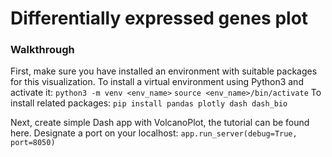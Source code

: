 # Differentially expressed genes plot

### Walkthrough

First, make sure you have installed an environment with suitable packages for this visualization.
To install a virtual environment using Python3 and activate it:
`python3 -m venv <env_name>`
`source <env_name>/bin/activate`
To install related packages:
`pip install pandas plotly dash dash_bio`


Next, create simple Dash app with VolcanoPlot, the tutorial can be found here.
Designate a port on your localhost:
`app.run_server(debug=True, port=8050)`